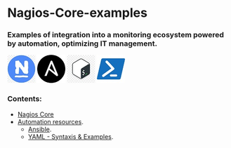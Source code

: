 # Nagios-Core-examples 
### Examples of integration into a monitoring ecosystem powered by automation, optimizing IT management.
![](/images/nagios_logo_64.jpg) ![](/images/ansible_logo_64.jpg) ![](/images/bash_logo_64.jpg) ![](/images/powershell_logo_64.jpg)
### Contents:
- [Nagios Core](/Nagios-Core)
- [Automation resources](https://github.com/aleferrariuy/Nagios-Core-examples/tree/main/automation-resources).
    - [Ansible](https://github.com/aleferrariuy/Nagios-Core-examples/tree/main/automation-resources/Ansible).
    - [YAML - Syntaxis & Examples](https://github.com/aleferrariuy/Nagios-Core-examples/tree/main/automation-resources/YAML-syntaxis-and-examples).

